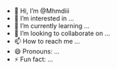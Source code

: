 - 👋 Hi, I’m @Mhmdiii
- 👀 I’m interested in ...
- 🌱 I’m currently learning ...
- 💞️ I’m looking to collaborate on ...
- 📫 How to reach me ...
- 😄 Pronouns: ...
- ⚡ Fun fact: ...

<!---
Mhmdiii/Mhmdiii is a ✨ special ✨ repository because its `README.md` (this file) appears on your GitHub profile.
You can click the Preview link to take a look at your changes.
--->
